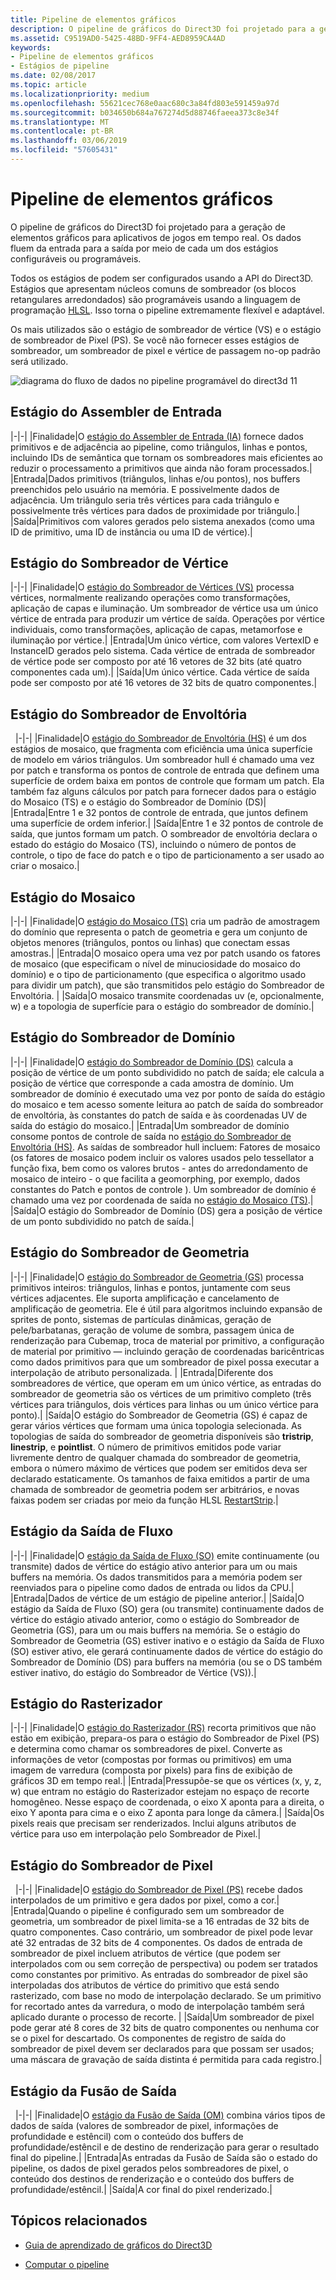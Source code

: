 ```yaml
---
title: Pipeline de elementos gráficos
description: O pipeline de gráficos do Direct3D foi projetado para a geração de elementos gráficos para aplicativos de jogos em tempo real. Os dados fluem da entrada para a saída por meio de cada um dos estágios configuráveis ou programáveis.
ms.assetid: C9519AD0-5425-48BD-9FF4-AED8959CA4AD
keywords:
- Pipeline de elementos gráficos
- Estágios de pipeline
ms.date: 02/08/2017
ms.topic: article
ms.localizationpriority: medium
ms.openlocfilehash: 55621cec768e0aac680c3a84fd803e591459a97d
ms.sourcegitcommit: b034650b684a767274d5d88746faeea373c8e34f
ms.translationtype: MT
ms.contentlocale: pt-BR
ms.lasthandoff: 03/06/2019
ms.locfileid: "57605431"
---
```

# <a name="graphics-pipeline"></a>Pipeline de elementos gráficos


O pipeline de gráficos do Direct3D foi projetado para a geração de elementos gráficos para aplicativos de jogos em tempo real. Os dados fluem da entrada para a saída por meio de cada um dos estágios configuráveis ou programáveis.

Todos os estágios de podem ser configurados usando a API do Direct3D. Estágios que apresentam núcleos comuns de sombreador (os blocos retangulares arredondados) são programáveis usando a linguagem de programação [HLSL](https://msdn.microsoft.com/library/windows/desktop/bb509561). Isso torna o pipeline extremamente flexível e adaptável.

Os mais utilizados são o estágio de sombreador de vértice (VS) e o estágio de sombreador de Pixel (PS). Se você não fornecer esses estágios de sombreador, um sombreador de pixel e vértice de passagem no-op padrão será utilizado.

![diagrama do fluxo de dados no pipeline programável do direct3d 11](images/d3d11-pipeline-stages.jpg)

## <a name="input-assembler-stage"></a>Estágio do Assembler de Entrada

|-|-| |Finalidade|O [estágio do Assembler de Entrada (IA)](input-assembler-stage--ia-.md) fornece dados primitivos e de adjacência ao pipeline, como triângulos, linhas e pontos, incluindo IDs de semântica que tornam os sombreadores mais eficientes ao reduzir o processamento a primitivos que ainda não foram processados.| |Entrada|Dados primitivos (triângulos, linhas e/ou pontos), nos buffers preenchidos pelo usuário na memória. E possivelmente dados de adjacência. Um triângulo seria três vértices para cada triângulo e possivelmente três vértices para dados de proximidade por triângulo.| |Saída|Primitivos com valores gerados pelo sistema anexados (como uma ID de primitivo, uma ID de instância ou uma ID de vértice).|

## <a name="vertex-shader-stage"></a>Estágio do Sombreador de Vértice

|-|-| |Finalidade|O [estágio do Sombreador de Vértices (VS)](vertex-shader-stage--vs-.md) processa vértices, normalmente realizando operações como transformações, aplicação de capas e iluminação. Um sombreador de vértice usa um único vértice de entrada para produzir um vértice de saída. Operações por vértice individuais, como transformações, aplicação de capas, metamorfose e iluminação por vértice.| |Entrada|Um único vértice, com valores VertexID e InstanceID gerados pelo sistema. Cada vértice de entrada de sombreador de vértice pode ser composto por até 16 vetores de 32 bits (até quatro componentes cada um).| |Saída|Um único vértice. Cada vértice de saída pode ser composto por até 16 vetores de 32 bits de quatro componentes.|
 
## <a name="hull-shader-stage"></a>Estágio do Sombreador de Envoltória
 
|-|-| |Finalidade|O [estágio do Sombreador de Envoltória (HS)](hull-shader-stage--hs-.md) é um dos estágios de mosaico, que fragmenta com eficiência uma única superfície de modelo em vários triângulos. Um sombreador hull é chamado uma vez por patch e transforma os pontos de controle de entrada que definem uma superfície de ordem baixa em pontos de controle que formam um patch. Ela também faz alguns cálculos por patch para fornecer dados para o estágio do Mosaico (TS) e o estágio do Sombreador de Domínio (DS)| |Entrada|Entre 1 e 32 pontos de controle de entrada, que juntos definem uma superfície de ordem inferior.| |Saída|Entre 1 e 32 pontos de controle de saída, que juntos formam um patch. O sombreador de envoltória declara o estado do estágio do Mosaico (TS), incluindo o número de pontos de controle, o tipo de face do patch e o tipo de particionamento a ser usado ao criar o mosaico.|

## <a name="tessellator-stage"></a>Estágio do Mosaico

|-|-| |Finalidade|O [estágio do Mosaico (TS)](tessellator-stage--ts-.md) cria um padrão de amostragem do domínio que representa o patch de geometria e gera um conjunto de objetos menores (triângulos, pontos ou linhas) que conectam essas amostras.| |Entrada|O mosaico opera uma vez por patch usando os fatores de mosaico (que especificam o nível de minuciosidade do mosaico do domínio) e o tipo de particionamento (que especifica o algoritmo usado para dividir um patch), que são transmitidos pelo estágio do Sombreador de Envoltória. | |Saída|O mosaico transmite coordenadas uv (e, opcionalmente, w) e a topologia de superfície para o estágio do sombreador de domínio.|

## <a name="domain-shader-stage"></a>Estágio do Sombreador de Domínio

|-|-| |Finalidade|O [estágio do Sombreador de Domínio (DS)](domain-shader-stage--ds-.md) calcula a posição de vértice de um ponto subdividido no patch de saída; ele calcula a posição de vértice que corresponde a cada amostra de domínio. Um sombreador de domínio é executado uma vez por ponto de saída do estágio do mosaico e tem acesso somente leitura ao patch de saída do sombreador de envoltória, às constantes do patch de saída e às coordenadas UV de saída do estágio do mosaico.| |Entrada|Um sombreador de domínio consome pontos de controle de saída no [estágio do Sombreador de Envoltória (HS)](hull-shader-stage--hs-.md). As saídas de sombreador hull incluem: Fatores de mosaico (os fatores de mosaico podem incluir os valores usados pelo tessellator a função fixa, bem como os valores brutos - antes do arredondamento de mosaico de inteiro - o que facilita a geomorphing, por exemplo, dados constantes do Patch e pontos de controle ). Um sombreador de domínio é chamado uma vez por coordenada de saída no [estágio do Mosaico (TS)](tessellator-stage--ts-.md).| |Saída|O estágio do Sombreador de Domínio (DS) gera a posição de vértice de um ponto subdividido no patch de saída.|

## <a name="geometry-shader-stage"></a>Estágio do Sombreador de Geometria

|-|-| |Finalidade|O [estágio do Sombreador de Geometria (GS)](geometry-shader-stage--gs-.md) processa primitivos inteiros: triângulos, linhas e pontos, juntamente com seus vértices adjacentes. Ele suporta amplificação e cancelamento de amplificação de geometria. Ele é útil para algoritmos incluindo expansão de sprites de ponto, sistemas de partículas dinâmicas, geração de pele/barbatanas, geração de volume de sombra, passagem única de renderização para Cubemap, troca de material por primitivo, a configuração de material por primitivo — incluindo geração de coordenadas baricêntricas como dados primitivos para que um sombreador de pixel possa executar a interpolação de atributo personalizada. | |Entrada|Diferente dos sombreadores de vértice, que operam em um único vértice, as entradas do sombreador de geometria são os vértices de um primitivo completo (três vértices para triângulos, dois vértices para linhas ou um único vértice para ponto).| |Saída|O estágio do Sombreador de Geometria (GS) é capaz de gerar vários vértices que formam uma única topologia selecionada. As topologias de saída do sombreador de geometria disponíveis são <strong>tristrip</strong>, <strong>linestrip</strong>, e <strong>pointlist</strong>. O número de primitivos emitidos pode variar livremente dentro de qualquer chamada do sombreador de geometria, embora o número máximo de vértices que podem ser emitidos deva ser declarado estaticamente. Os tamanhos de faixa emitidos a partir de uma chamada de sombreador de geometria podem ser arbitrários, e novas faixas podem ser criadas por meio da função HLSL [RestartStrip](https://msdn.microsoft.com/library/windows/desktop/bb509660).|

## <a name="stream-output-stage"></a>Estágio da Saída de Fluxo

|-|-| |Finalidade|O [estágio da Saída de Fluxo (SO)](stream-output-stage--so-.md) emite continuamente (ou transmite) dados de vértice do estágio ativo anterior para um ou mais buffers na memória. Os dados transmitidos para a memória podem ser reenviados para o pipeline como dados de entrada ou lidos da CPU.| |Entrada|Dados de vértice de um estágio de pipeline anterior.| |Saída|O estágio da Saída de Fluxo (SO) gera (ou transmite) continuamente dados de vértice do estágio ativado anterior, como o estágio do Sombreador de Geometria (GS), para um ou mais buffers na memória. Se o estágio do Sombreador de Geometria (GS) estiver inativo e o estágio da Saída de Fluxo (SO) estiver ativo, ele gerará continuamente dados de vértice do estágio do Sombreador de Domínio (DS) para buffers na memória (ou se o DS também estiver inativo, do estágio do Sombreador de Vértice (VS)).|

## <a name="rasterizer-stage"></a>Estágio do Rasterizador

|-|-| |Finalidade|O [estágio do Rasterizador (RS)](rasterizer-stage--rs-.md) recorta primitivos que não estão em exibição, prepara-os para o estágio do Sombreador de Pixel (PS) e determina como chamar os sombreadores de pixel. Converte as informações de vetor (compostas por formas ou primitivos) em uma imagem de varredura (composta por pixels) para fins de exibição de gráficos 3D em tempo real.| |Entrada|Pressupõe-se que os vértices (x, y, z, w) que entram no estágio do Rasterizador estejam no espaço de recorte homogêneo. Nesse espaço de coordenada, o eixo X aponta para a direita, o eixo Y aponta para cima e o eixo Z aponta para longe da câmera.| |Saída|Os pixels reais que precisam ser renderizados. Inclui alguns atributos de vértice para uso em interpolação pelo Sombreador de Pixel.|

## <a name="pixel-shader-stage"></a>Estágio do Sombreador de Pixel
 
|-|-| |Finalidade|O [estágio do Sombreador de Pixel (PS)](pixel-shader-stage--ps-.md) recebe dados interpolados de um primitivo e gera dados por pixel, como a cor.| |Entrada|Quando o pipeline é configurado sem um sombreador de geometria, um sombreador de pixel limita-se a 16 entradas de 32 bits de quatro componentes. Caso contrário, um sombreador de pixel pode levar até 32 entradas de 32 bits de 4 componentes. Os dados de entrada de sombreador de pixel incluem atributos de vértice (que podem ser interpolados com ou sem correção de perspectiva) ou podem ser tratados como constantes por primitivo. As entradas do sombreador de pixel são interpoladas dos atributos de vértice do primitivo que está sendo rasterizado, com base no modo de interpolação declarado. Se um primitivo for recortado antes da varredura, o modo de interpolação também será aplicado durante o processo de recorte. | |Saída|Um sombreador de pixel pode gerar até 8 cores de 32 bits de quatro componentes ou nenhuma cor se o pixel for descartado. Os componentes de registro de saída do sombreador de pixel devem ser declarados para que possam ser usados; uma máscara de gravação de saída distinta é permitida para cada registro.|

## <a name="output-merger-stage"></a>Estágio da Fusão de Saída
 
|-|-| |Finalidade|O [estágio da Fusão de Saída (OM)](output-merger-stage--om-.md) combina vários tipos de dados de saída (valores de sombreador de pixel, informações de profundidade e estêncil) com o conteúdo dos buffers de profundidade/estêncil e de destino de renderização para gerar o resultado final do pipeline.| |Entrada|As entradas da Fusão de Saída são o estado do pipeline, os dados de pixel gerados pelos sombreadores de pixel, o conteúdo dos destinos de renderização e o conteúdo dos buffers de profundidade/estêncil.| |Saída|A cor final do pixel renderizado.|

## <a name="related-topics"></a>Tópicos relacionados

- [Guia de aprendizado de gráficos do Direct3D](index.md)

- [Computar o pipeline](compute-pipeline.md)
